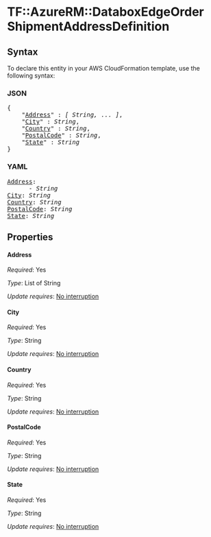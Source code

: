 # TF::AzureRM::DataboxEdgeOrder ShipmentAddressDefinition

## Syntax

To declare this entity in your AWS CloudFormation template, use the following syntax:

### JSON

<pre>
{
    "<a href="#address" title="Address">Address</a>" : <i>[ String, ... ]</i>,
    "<a href="#city" title="City">City</a>" : <i>String</i>,
    "<a href="#country" title="Country">Country</a>" : <i>String</i>,
    "<a href="#postalcode" title="PostalCode">PostalCode</a>" : <i>String</i>,
    "<a href="#state" title="State">State</a>" : <i>String</i>
}
</pre>

### YAML

<pre>
<a href="#address" title="Address">Address</a>: <i>
      - String</i>
<a href="#city" title="City">City</a>: <i>String</i>
<a href="#country" title="Country">Country</a>: <i>String</i>
<a href="#postalcode" title="PostalCode">PostalCode</a>: <i>String</i>
<a href="#state" title="State">State</a>: <i>String</i>
</pre>

## Properties

#### Address

_Required_: Yes

_Type_: List of String

_Update requires_: [No interruption](https://docs.aws.amazon.com/AWSCloudFormation/latest/UserGuide/using-cfn-updating-stacks-update-behaviors.html#update-no-interrupt)

#### City

_Required_: Yes

_Type_: String

_Update requires_: [No interruption](https://docs.aws.amazon.com/AWSCloudFormation/latest/UserGuide/using-cfn-updating-stacks-update-behaviors.html#update-no-interrupt)

#### Country

_Required_: Yes

_Type_: String

_Update requires_: [No interruption](https://docs.aws.amazon.com/AWSCloudFormation/latest/UserGuide/using-cfn-updating-stacks-update-behaviors.html#update-no-interrupt)

#### PostalCode

_Required_: Yes

_Type_: String

_Update requires_: [No interruption](https://docs.aws.amazon.com/AWSCloudFormation/latest/UserGuide/using-cfn-updating-stacks-update-behaviors.html#update-no-interrupt)

#### State

_Required_: Yes

_Type_: String

_Update requires_: [No interruption](https://docs.aws.amazon.com/AWSCloudFormation/latest/UserGuide/using-cfn-updating-stacks-update-behaviors.html#update-no-interrupt)

